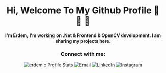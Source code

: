 
<h1 align="center">Hi, Welcome To My Github Profile 👋 👋 👋</h1>

<h4 align="center">I'm Erdem, I'm working on .Net & Frontend & OpenCV development. I am sharing my projects here.</h5>

<h3 align="center">Connect with me:</h3>

<p align="center">
<img src="https://komarev.com/ghpvc/?username=aticiadem&color=green" alt="erdem :: Profile Stats"></a>
<a href="mailto:erdemtas60@gmail.com"><img alt="Email" src="https://img.shields.io/badge/Email-erdemtas60@gmail.com-blue?style=flat&logo=gmail"></a>
<a href="https://www.linkedin.com/in/erdem-ta%C5%9F-162492218/" target="_blank"><img alt="LinkedIn" src="https://img.shields.io/badge/LinkedIn-@erdemtas-blue?style=flat&logo=linkedin"></a>
<a href="https://www.instagram.com/erdemttas/"><img alt="Instagram" src="https://img.shields.io/badge/Instagram-erdemttas-black?style=flat-square&logo=instagram"></a>
</p>

